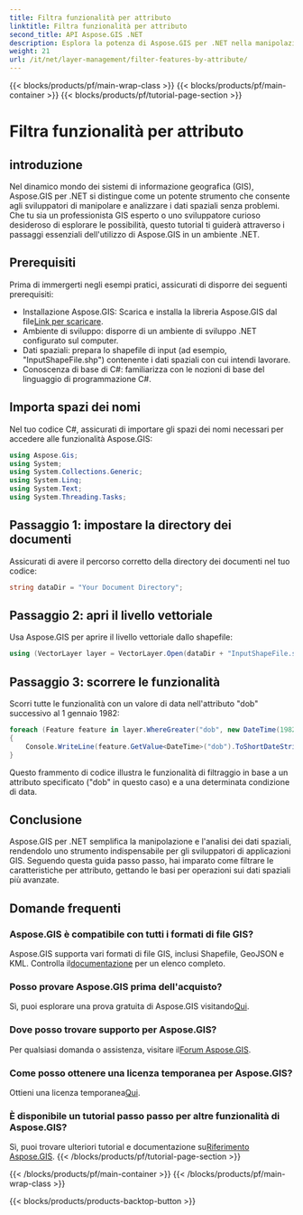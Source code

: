```yaml
---
title: Filtra funzionalità per attributo
linktitle: Filtra funzionalità per attributo
second_title: API Aspose.GIS .NET
description: Esplora la potenza di Aspose.GIS per .NET nella manipolazione dei dati spaziali. Filtra le funzionalità senza sforzo, migliora le applicazioni GIS e aumenta la produttività.
weight: 21
url: /it/net/layer-management/filter-features-by-attribute/
---
```


{{< blocks/products/pf/main-wrap-class >}}
{{< blocks/products/pf/main-container >}}
{{< blocks/products/pf/tutorial-page-section >}}

# Filtra funzionalità per attributo

## introduzione
Nel dinamico mondo dei sistemi di informazione geografica (GIS), Aspose.GIS per .NET si distingue come un potente strumento che consente agli sviluppatori di manipolare e analizzare i dati spaziali senza problemi. Che tu sia un professionista GIS esperto o uno sviluppatore curioso desideroso di esplorare le possibilità, questo tutorial ti guiderà attraverso i passaggi essenziali dell'utilizzo di Aspose.GIS in un ambiente .NET.
## Prerequisiti
Prima di immergerti negli esempi pratici, assicurati di disporre dei seguenti prerequisiti:
-  Installazione Aspose.GIS: Scarica e installa la libreria Aspose.GIS dal file[Link per scaricare](https://releases.aspose.com/gis/net/).
- Ambiente di sviluppo: disporre di un ambiente di sviluppo .NET configurato sul computer.
- Dati spaziali: prepara lo shapefile di input (ad esempio, "InputShapeFile.shp") contenente i dati spaziali con cui intendi lavorare.
- Conoscenza di base di C#: familiarizza con le nozioni di base del linguaggio di programmazione C#.
## Importa spazi dei nomi
Nel tuo codice C#, assicurati di importare gli spazi dei nomi necessari per accedere alle funzionalità Aspose.GIS:
```csharp
using Aspose.Gis;
using System;
using System.Collections.Generic;
using System.Linq;
using System.Text;
using System.Threading.Tasks;
```
## Passaggio 1: impostare la directory dei documenti
Assicurati di avere il percorso corretto della directory dei documenti nel tuo codice:
```csharp
string dataDir = "Your Document Directory";
```
## Passaggio 2: apri il livello vettoriale
Usa Aspose.GIS per aprire il livello vettoriale dallo shapefile:
```csharp
using (VectorLayer layer = VectorLayer.Open(dataDir + "InputShapeFile.shp", Drivers.Shapefile))
```
## Passaggio 3: scorrere le funzionalità
Scorri tutte le funzionalità con un valore di data nell'attributo "dob" successivo al 1 gennaio 1982:
```csharp
foreach (Feature feature in layer.WhereGreater("dob", new DateTime(1982, 1, 1, 0, 0, 0)))
{
    Console.WriteLine(feature.GetValue<DateTime>("dob").ToShortDateString());
}
```
Questo frammento di codice illustra le funzionalità di filtraggio in base a un attributo specificato ("dob" in questo caso) e a una determinata condizione di data.
## Conclusione
Aspose.GIS per .NET semplifica la manipolazione e l'analisi dei dati spaziali, rendendolo uno strumento indispensabile per gli sviluppatori di applicazioni GIS. Seguendo questa guida passo passo, hai imparato come filtrare le caratteristiche per attributo, gettando le basi per operazioni sui dati spaziali più avanzate.
## Domande frequenti
### Aspose.GIS è compatibile con tutti i formati di file GIS?
 Aspose.GIS supporta vari formati di file GIS, inclusi Shapefile, GeoJSON e KML. Controlla il[documentazione](https://reference.aspose.com/gis/net/) per un elenco completo.
### Posso provare Aspose.GIS prima dell'acquisto?
 Sì, puoi esplorare una prova gratuita di Aspose.GIS visitando[Qui](https://releases.aspose.com/).
### Dove posso trovare supporto per Aspose.GIS?
 Per qualsiasi domanda o assistenza, visitare il[Forum Aspose.GIS](https://forum.aspose.com/c/gis/33).
### Come posso ottenere una licenza temporanea per Aspose.GIS?
 Ottieni una licenza temporanea[Qui](https://purchase.aspose.com/temporary-license/).
### È disponibile un tutorial passo passo per altre funzionalità di Aspose.GIS?
 Sì, puoi trovare ulteriori tutorial e documentazione su[Riferimento Aspose.GIS](https://reference.aspose.com/gis/net/).
{{< /blocks/products/pf/tutorial-page-section >}}

{{< /blocks/products/pf/main-container >}}
{{< /blocks/products/pf/main-wrap-class >}}

{{< blocks/products/products-backtop-button >}}

